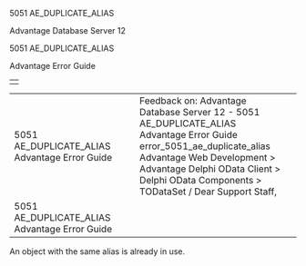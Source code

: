 5051 AE\_DUPLICATE\_ALIAS




Advantage Database Server 12  

5051 AE\_DUPLICATE\_ALIAS

Advantage Error Guide

|  |
| --- |
|  |

|  |  |  |  |  |
| --- | --- | --- | --- | --- |
| 5051 AE\_DUPLICATE\_ALIAS  Advantage Error Guide |  |  | Feedback on: Advantage Database Server 12 - 5051 AE\_DUPLICATE\_ALIAS Advantage Error Guide error\_5051\_ae\_duplicate\_alias Advantage Web Development > Advantage Delphi OData Client > Delphi OData Components > TODataSet / Dear Support Staff, |  |
| 5051 AE\_DUPLICATE\_ALIAS  Advantage Error Guide |  |  |  |  |

An object with the same alias is already in use.